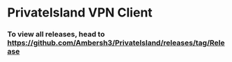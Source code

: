 # PrivateIsland VPN Client
### To view all releases, head to https://github.com/Ambersh3/PrivateIsland/releases/tag/Release
